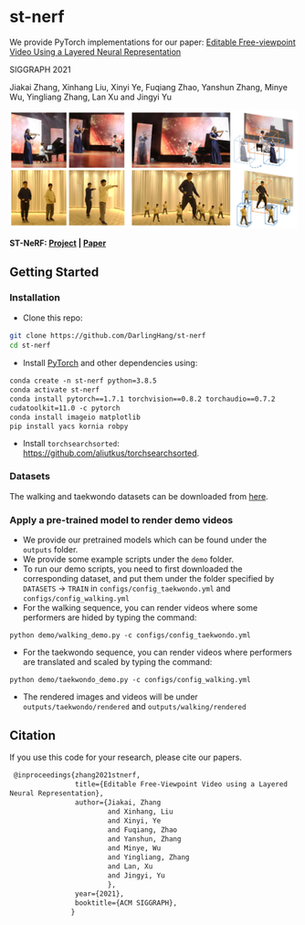 # st-nerf

We provide PyTorch implementations for our paper:
[Editable Free-viewpoint Video Using a Layered Neural Representation](https://arxiv.org/abs/2104.14786)

SIGGRAPH 2021

Jiakai Zhang, Xinhang Liu, Xinyi Ye, Fuqiang Zhao, Yanshun Zhang, Minye Wu, Yingliang Zhang, Lan Xu and Jingyi Yu


<img src="images/teaser.jpg" width="800"/>

**ST-NeRF: [Project](https://frankzhang0309.github.io/st-nerf/) |  [Paper](https://arxiv.org/abs/2104.14786)**

## Getting Started
### Installation

- Clone this repo:
```bash
git clone https://github.com/DarlingHang/st-nerf
cd st-nerf
```

- Install [PyTorch](http://pytorch.org) and other dependencies using: 
```
conda create -n st-nerf python=3.8.5
conda activate st-nerf    
conda install pytorch==1.7.1 torchvision==0.8.2 torchaudio==0.7.2 cudatoolkit=11.0 -c pytorch
conda install imageio matplotlib
pip install yacs kornia robpy
```
- Install `torchsearchsorted`: https://github.com/aliutkus/torchsearchsorted.

### Datasets
The walking and taekwondo datasets can be downloaded from [here](https://drive.google.com/drive/folders/13YHw_YSGewvcgYdwqbelM9L2JiPNWLi7?usp=sharing).

### Apply a pre-trained model to render demo videos
- We provide our pretrained models which can be found under the `outputs` folder.
- We provide some example scripts under the `demo` folder.
- To run our demo scripts, you need to first downloaded the corresponding dataset, and put them under the folder specified by `DATASETS` -> `TRAIN` in `configs/config_taekwondo.yml` and `configs/config_walking.yml`
- For the walking sequence, you can render videos where some performers are hided by typing the command:
```
python demo/walking_demo.py -c configs/config_taekwondo.yml
```
- For the taekwondo sequence, you can render videos where performers are translated and scaled by typing the command:
```
python demo/taekwondo_demo.py -c configs/config_walking.yml
```
- The rendered images and videos will be under `outputs/taekwondo/rendered` and `outputs/walking/rendered`


## Citation
If you use this code for your research, please cite our papers.
```
 @inproceedings{zhang2021stnerf,
                title={Editable Free-Viewpoint Video using a Layered Neural Representation},
                author={Jiakai, Zhang
                        and Xinhang, Liu
                        and Xinyi, Ye
                        and Fuqiang, Zhao
                        and Yanshun, Zhang
                        and Minye, Wu
                        and Yingliang, Zhang
                        and Lan, Xu
                        and Jingyi, Yu
                        },
                year={2021},
                booktitle={ACM SIGGRAPH},
               }
```
